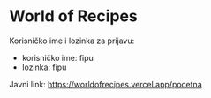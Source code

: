 # World of Recipes

Korisničko ime i lozinka za prijavu:
  + korisničko ime: fipu
  + lozinka: fipu
  
  Javni link: https://worldofrecipes.vercel.app/pocetna
